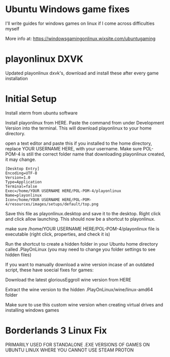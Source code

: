 # Ubuntu Windows game fixes
I'll write guides for windows games on linux if I come across difficulties myself

More info at: https://windowsgamingonlinux.wixsite.com/ubuntugaming

# playonlinux DXVK
Updated playonlinux dxvk's, download and install these after every game installation

# Initial Setup
Install xterm from ubuntu software

Install playonlinux from HERE. Paste the command from under Development Version into the terminal. This will download playonlinux to your home directory.

open a text editor and paste this if you installed to the home directory, replace YOUR USERNAME HERE, with your username. Make sure POL-POM-4 is still the correct folder name that downloading playonlinux created, it may change.
```
[Desktop Entry]
Encoding=UTF-8
Version=1.0
Type=Application
Terminal=false
Exec=/home/YOUR USERNAME HERE/POL-POM-4/playonlinux
Name=playonlinux
Icon=/home/YOUR USERNAME HERE/POL-POM-4/resources/images/setups/default/top.png
```

Save this file as playonlinux.desktop and save it to the desktop. Right click and click allow launching. This should now be a shortcut to playonlinux.

make sure /home/YOUR USERNAME HERE/POL-POM-4/playonlinux file is executable (right click, properties, and check it is)

Run the shortcut to create a hidden folder in your Ubuntu home directory called .PlayOnLinux (you may need to change you folder settings to see hidden files)

 

If you want to manually download a wine version incase of an outdated script, these have soecial fixes for games:

Download the latest gloriousEggroll wine version from HERE

Extract the wine version to the hidden .PlayOnLinux/wine/linux-amd64 folder

Make sure to use this custom wine version when creating virtual drives and installing windows games

# Borderlands 3 Linux Fix
PRIMARILY USED FOR STANDALONE .EXE VERSIONS OF GAMES ON UBUNTU LINUX WHERE YOU CANNOT USE STEAM PROTON

